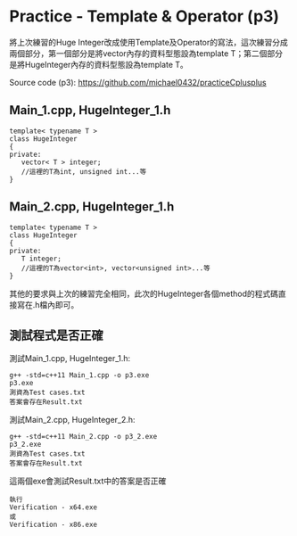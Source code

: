 # Practice - Template & Operator (p3)

將上次練習的Huge Integer改成使用Template及Operator的寫法，這次練習分成兩個部分，第一個部分是將vector內存的資料型態設為template T；第二個部分是將HugeInteger內存的資料型態設為template T。

Source code (p3): https://github.com/michael0432/practiceCplusplus

## Main_1.cpp, HugeInteger_1.h

```cpp=1
template< typename T >
class HugeInteger
{
private:
   vector< T > integer;
   //這裡的T為int, unsigned int...等
}
```

## Main_2.cpp, HugeInteger_1.h

```cpp=1
template< typename T >
class HugeInteger
{
private:
   T integer;
   //這裡的T為vector<int>, vector<unsigned int>...等
}
```

其他的要求與上次的練習完全相同，此次的HugeInteger各個method的程式碼直接寫在.h檔內即可。

## 測試程式是否正確

測試Main_1.cpp, HugeInteger_1.h:

```
g++ -std=c++11 Main_1.cpp -o p3.exe
p3.exe
測資為Test cases.txt
答案會存在Result.txt
```

測試Main_2.cpp, HugeInteger_2.h:

```
g++ -std=c++11 Main_2.cpp -o p3_2.exe
p3_2.exe
測資為Test cases.txt
答案會存在Result.txt
```

這兩個exe會測試Result.txt中的答案是否正確

```
執行
Verification - x64.exe
或
Verification - x86.exe
```

